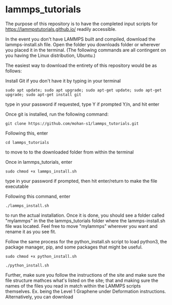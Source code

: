 # lammps_tutorials
The purpose of this repository is to have the completed input scripts for https://lammpstutorials.github.io/ readily accessible. 

In the event you don't have LAMMPS built and compiled, download the lammps-install.sh file. Open the folder you downloads folder or wherever you placed it in the terminal. (The following commands are all contingent on you having the Linux distribution, Ubuntu.)

The easiest way to download the entirety of this repository would be as follows:

Install Git if you don't have it by typing in your terminal

`sudo apt update; sudo apt upgrade; sudo apt-get update; sudo apt-get upgrade; sudo apt-get install git `

type in your password if requested, type Y if prompted Y/n, and hit enter

Once git is installed, run the following command:

`git clone https://github.com/mohan-s1/lammps_tutorials.git`

Following this, enter 

`cd lammps_tutorials`

to move to to the downloaded folder from within the terminal

Once in lammps_tutorials, enter 

`sudo chmod +x lammps_install.sh`

type in your password if prompted, then hit enter/return to make the file executable

Following this command, enter

`./lammps_install.sh`

to run the actual installation. Once it is done, you should see a folder called "mylammps" in the the lammps_tutorials folder where the lammps-install.sh file was located. Feel free to move "mylammps"  wherever you want and rename it as you see fit.

Follow the same process for the python_install.sh script to load python3, the package manager, pip, and some packages that might be useful.

`sudo chmod +x python_install.sh`

`./python_install.sh`

Further, make sure you follow the instructions of the site and make sure the file structure mathces what's listed on the site; that and making sure the names of the files you read in match within the LAMMPS scripts themselves. Ex. being the Level 1 Graphene under Deformation instructions. Alternatively, you can download 
